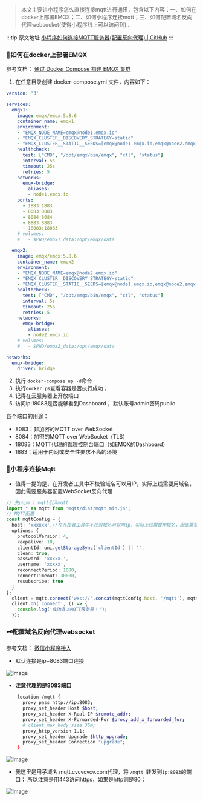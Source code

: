 > 本文主要讲小程序怎么直接连接mqtt进行通讯，包含以下内容：一、如何在docker上部署EMQX；二、如何小程序连接mqtt；三、如何配置域名反向代理websocket(使得小程序线上可以访问到)...

  :::tip 原文地址
  [小程序如何连接MQTT服务器(配置反向代理) | GitHub](https://github.com/jynba/jynba.github.io/issues/77)
  :::
  
### 🧩如何在docker上部署EMQX
参考文档：
[通过 Docker Compose 构建 EMQX 集群](https://docs.emqx.com/zh/emqx/latest/deploy/install-docker-ce.html#%E9%80%9A%E8%BF%87-docker-compose-%E6%9E%84%E5%BB%BA-emqx-%E9%9B%86%E7%BE%A4)

1. 在任意目录创建 docker-compose.yml 文件，内容如下：
```yaml
version: '3'

services:
  emqx1:
    image: emqx/emqx:5.8.6
    container_name: emqx1
    environment:
    - "EMQX_NODE_NAME=emqx@node1.emqx.io"
    - "EMQX_CLUSTER__DISCOVERY_STRATEGY=static"
    - "EMQX_CLUSTER__STATIC__SEEDS=[emqx@node1.emqx.io,emqx@node2.emqx.io]"
    healthcheck:
      test: ["CMD", "/opt/emqx/bin/emqx", "ctl", "status"]
      interval: 5s
      timeout: 25s
      retries: 5
    networks:
      emqx-bridge:
        aliases:
        - node1.emqx.io
    ports:
      - 1883:1883
      - 8083:8083
      - 8084:8084
      - 8883:8883
      - 18083:18083 
    # volumes:
    #   - $PWD/emqx1_data:/opt/emqx/data

  emqx2:
    image: emqx/emqx:5.8.6
    container_name: emqx2
    environment:
    - "EMQX_NODE_NAME=emqx@node2.emqx.io"
    - "EMQX_CLUSTER__DISCOVERY_STRATEGY=static"
    - "EMQX_CLUSTER__STATIC__SEEDS=[emqx@node1.emqx.io,emqx@node2.emqx.io]"
    healthcheck:
      test: ["CMD", "/opt/emqx/bin/emqx", "ctl", "status"]
      interval: 5s
      timeout: 25s
      retries: 5
    networks:
      emqx-bridge:
        aliases:
        - node2.emqx.io
    # volumes:
    #   - $PWD/emqx2_data:/opt/emqx/data

networks:
  emqx-bridge:
    driver: bridge
```

2. 执行 `docker-compose up -d`命令
3. 执行`docker ps`查看容器是否执行成功； 
4. 记得在云服务器上开放端口
5. 访问ip:18083是否能够看到Dashboard； 默认账号admin密码public

各个端口的用途：
* 8083：非加密的MQTT over WebSocket
* 8084：加密的MQTT over WebSocket（TLS）
* 18083：MQTT代理的管理控制台端口（如EMQX的Dashboard）
* 1883：适用于内网或安全性要求不高的环境

### 🧠小程序连接Mqtt
* 值得一提的是，在开发者工具中不校验域名可以用IP，实际上线需要用域名，因此需要服务器配置WebSocket反向代理
```ts
// 先pnpm i mqtt引入mqtt
import * as mqtt from 'mqtt/dist/mqtt.min.js';
// MQTT配置
const mqttConfig = {
  host: 'xxxxxx',//在开发者工具中不校验域名可以用ip，实际上线需要用域名，因此需要服务器配置websocket反向代理
  options: {
    protocolVersion: 4,
    keepalive: 10,
    clientId: uni.getStorageSync('clientId') || '',
    clean: true,
    password: 'xxxxx.',
    username: 'xxxxx',
    reconnectPeriod: 1000,
    connectTimeout: 30000,
    resubscribe: true
  }
};
  client = mqtt.connect('wxs://'.concat(mqttConfig.host, '/mqtt'), mqttConfig.options);
  client.on('connect', () => {
    console.log('成功连上MQTT服务器！');
  });
```

### 🗝️配置域名反向代理websocket
参考文档：
[微信小程序接入](https://docs.emqx.com/zh/emqx/latest/connect-emqx/wechat-miniprogram.html)

* 默认连接是ip+8083端口连接

![Image](https://github.com/user-attachments/assets/9125f8c5-d707-4791-a3b6-7a71986c670d)

* **注意代理的是8083端口**

```bash
    location /mqtt {
      proxy_pass http://ip:8083;
      proxy_set_header Host $host;
      proxy_set_header X-Real-IP $remote_addr;
      proxy_set_header X-Forwarded-For $proxy_add_x_forwarded_for;
      # client_max_body_size 35m;
      proxy_http_version 1.1;
      proxy_set_header Upgrade $http_upgrade;
      proxy_set_header Connection "upgrade";    
    }
```
![Image](https://github.com/user-attachments/assets/69ec758d-9db9-42d1-a968-ef37d35e52e3)

* 我这里是用子域名 mqtt.cvcvcvcv.com代理，将 `/mqtt `转发到`ip:8083`的端口； 所以注意是用443访问https，如果是http则是80；

![Image](https://github.com/user-attachments/assets/73c8b412-573e-4d8f-85c1-13ace3095e0f)


